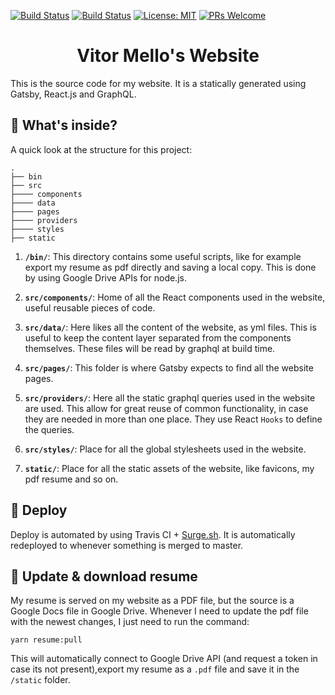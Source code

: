 [![Build Status](https://travis-ci.org/vitormv/vmello-website.svg?branch=master)](https://travis-ci.org/vitormv/vmello-website) [![Build Status](https://travis-ci.org/vitormv/vmello-website.svg?branch=master)](https://travis-ci.org/vitormv/vmello-website) [![License: MIT](https://img.shields.io/badge/License-MIT-yellow.svg)](https://opensource.org/licenses/MIT) [![PRs Welcome](https://img.shields.io/badge/PRs-welcome-brightgreen.svg)](https://github.com/vitormv/vmello-website/pulls) 

<h1 align="center">
  Vitor Mello's Website
</h1>

This is the source code for my website. It is a statically generated using Gatsby, React.js and GraphQL.

## 🧐 What's inside?

A quick look at the structure for this project:

    .
    ├── bin
    ├── src 
    ├──── components
    ├──── data
    ├──── pages
    ├──── providers
    ├──── styles
    ├── static

1. **`/bin/`**: This directory contains some useful scripts, like for example export my resume as pdf directly and saving a local copy. This is done by using Google Drive APIs for node.js.

2. **`src/components/`**: Home of all the React components used in the website, useful reusable pieces of code.

3. **`src/data/`**: Here likes all the content of the website, as yml files. This is useful to keep the content layer separated from the components themselves. These files will be read by graphql at build time.

4.  **`src/pages/`**: This folder is where Gatsby expects to find all the website pages.

5.  **`src/providers/`**: Here all the static graphql queries used in the website are used. This allow for great reuse of common functionality, in case they are needed in more than one place. They use React `Hooks` to define the queries.

6.  **`src/styles/`**: Place for all the global stylesheets used in the website.

7.  **`static/`**: Place for all the static assets of the website, like favicons, my pdf resume and so on.

## 💫 Deploy

Deploy is automated by using Travis CI + [Surge.sh](https://surge.sh/). It is automatically redeployed to whenever something is merged to master.

## 💾 Update & download resume

My resume is served on my website as a PDF file, but the source is a Google Docs file in Google Drive. Whenever I need to update the pdf file with the newest changes, I just need to run the command:
```
yarn resume:pull
```
This will automatically connect to Google Drive API (and request a token in case its not present),export my resume as a `.pdf` file and save it in the `/static` folder.

